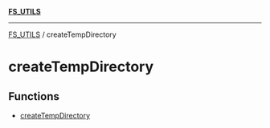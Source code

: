 [**FS_UTILS**](../README.md)

***

[FS_UTILS](../README.md) / createTempDirectory

# createTempDirectory

## Functions

- [createTempDirectory](functions/createTempDirectory.md)
